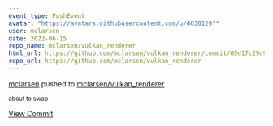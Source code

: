 ```yaml
---
event_type: PushEvent
avatar: "https://avatars.githubusercontent.com/u/4038129?"
user: mclarsen
date: 2022-06-15
repo_name: mclarsen/vulkan_renderer
html_url: https://github.com/mclarsen/vulkan_renderer/commit/05d17c29d973916243ef6937f0561581843d26ab
repo_url: https://github.com/mclarsen/vulkan_renderer
---
```


<a href='https://github.com/mclarsen' target='_blank'>mclarsen</a> pushed to <a href='https://github.com/mclarsen/vulkan_renderer' target='_blank'>mclarsen/vulkan_renderer</a>

<small>about to swap</small>

<a href='https://github.com/mclarsen/vulkan_renderer/commit/05d17c29d973916243ef6937f0561581843d26ab' target='_blank'>View Commit</a>